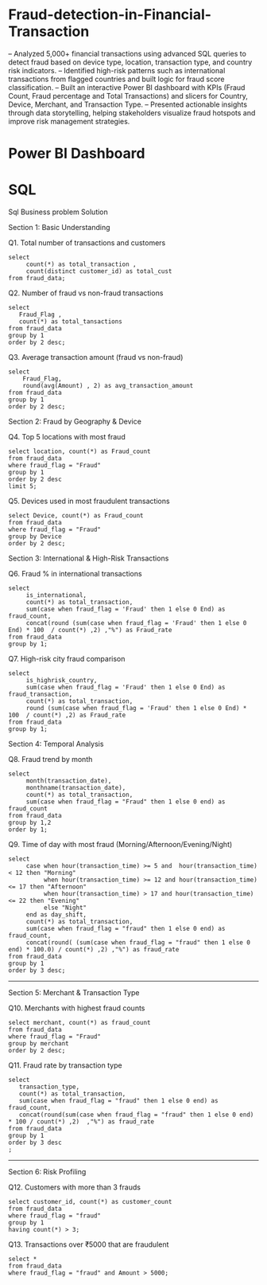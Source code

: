 # Fraud-detection-in-Financial-Transaction

– Analyzed 5,000+ financial transactions using advanced SQL queries to detect fraud based on device type, location,
transaction type, and country risk indicators.
– Identified high-risk patterns such as international transactions from flagged countries and built logic for fraud score
classification.
– Built an interactive Power BI dashboard with KPIs (Fraud Count, Fraud percentage and Total Transactions) and slicers
for Country, Device, Merchant, and Transaction Type.
– Presented actionable insights through data storytelling, helping stakeholders visualize fraud hotspots and improve risk
management strategies.


# Power BI Dashboard


# SQL

Sql Business problem Solution 

Section 1: Basic Understanding

Q1. Total number of transactions and customers

```
select 
     count(*) as total_transaction , 
     count(distinct customer_id) as total_cust
from fraud_data;
```
Q2. Number of fraud vs non-fraud transactions


```
select 
   Fraud_Flag ,
   count(*) as total_tansactions
from fraud_data
group by 1
order by 2 desc;
```

Q3. Average transaction amount (fraud vs non-fraud)

```
select 
    Fraud_Flag,
    round(avg(Amount) , 2) as avg_transaction_amount
from fraud_data
group by 1
order by 2 desc;
```


Section 2: Fraud by Geography & Device

Q4. Top 5 locations with most fraud

```
select location, count(*) as Fraud_count
from fraud_data
where fraud_flag = "Fraud"
group by 1
order by 2 desc
limit 5;
```

Q5. Devices used in most fraudulent transactions

```
select Device, count(*) as Fraud_count
from fraud_data
where fraud_flag = "Fraud"
group by Device
order by 2 desc;
```

Section 3: International & High-Risk Transactions

Q6. Fraud % in international transactions

```
select 
     is_international,
     count(*) as total_transaction,
     sum(case when fraud_flag = 'Fraud' then 1 else 0 End) as fraud_count,
	 concat(round (sum(case when fraud_flag = 'Fraud' then 1 else 0 End) * 100  / count(*) ,2) ,"%") as Fraud_rate
from fraud_data
group by 1;
```

Q7. High-risk city fraud comparison

```
select
     is_highrisk_country,
     sum(case when fraud_flag = 'Fraud' then 1 else 0 End) as fraud_transaction,
     count(*) as total_transaction,
	 round (sum(case when fraud_flag = 'Fraud' then 1 else 0 End) * 100  / count(*) ,2) as Fraud_rate
from fraud_data
group by 1;
```

Section 4: Temporal Analysis

Q8. Fraud trend by month

```
select 
     month(transaction_date),
     monthname(transaction_date),
     count(*) as total_transaction,
     sum(case when fraud_flag = "Fraud" then 1 else 0 end) as fraud_count
from fraud_data
group by 1,2
order by 1;
```

Q9. Time of day with most fraud (Morning/Afternoon/Evening/Night)

```
select 
     case when hour(transaction_time) >= 5 and  hour(transaction_time) < 12 then "Morning" 
          when hour(transaction_time) >= 12 and hour(transaction_time) <= 17 then "Afternoon"
          when hour(transaction_time) > 17 and hour(transaction_time) <= 22 then "Evening"
          else "Night" 
	 end as day_shift,
     count(*) as total_transaction,
     sum(case when fraud_flag = "fraud" then 1 else 0 end) as fraud_count,
     concat(round( (sum(case when fraud_flag = "fraud" then 1 else 0 end) * 100.0) / count(*) ,2) ,"%") as fraud_rate
from fraud_data
group by 1
order by 3 desc;
```

-- ----------------------------------------------------------------------------------------------------------------------------

Section 5: Merchant & Transaction Type

Q10. Merchants with highest fraud counts

```
select merchant, count(*) as fraud_count
from fraud_data
where fraud_flag = "Fraud"
group by merchant
order by 2 desc;
```

Q11. Fraud rate by transaction type

```
select 
   transaction_type, 
   count(*) as total_transaction,
   sum(case when fraud_flag = "fraud" then 1 else 0 end) as fraud_count,
   concat(round(sum(case when fraud_flag = "fraud" then 1 else 0 end) * 100 / count(*) ,2)  ,"%") as fraud_rate
from fraud_data
group by 1
order by 3 desc
;
```
-- -------------------------------------------------------------------------------------------------------------------------------------------

Section 6: Risk Profiling

Q12. Customers with more than 3 frauds

```
select customer_id, count(*) as customer_count
from fraud_data
where fraud_flag = "fraud"
group by 1
having count(*) > 3;
```

Q13. Transactions over ₹5000 that are fraudulent 

```
select *
from fraud_data
where fraud_flag = "fraud" and Amount > 5000;
```
